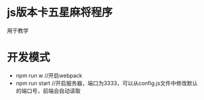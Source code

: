 # js版本卡五星麻将程序

用于教学

# 开发模式
- npm run w //开启webpack
- npm run start //开启服务器，端口为3333，可以从config.js文件中修改默认的端口号，前端会自动读取